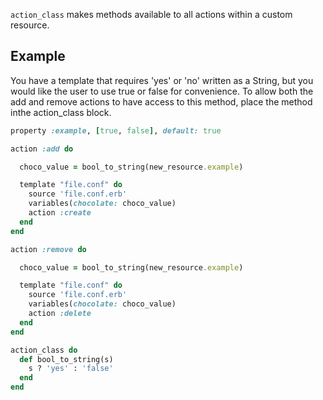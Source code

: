 `action_class` makes methods available to all actions within a custom resource.

## Example

You have a template that requires 'yes' or 'no' written as a String, but you would like the user to use true or false for convenience. To allow both the add and remove actions to have access to this method, place the method inthe action_class block.

```ruby
property :example, [true, false], default: true

action :add do

  choco_value = bool_to_string(new_resource.example)

  template "file.conf" do
    source 'file.conf.erb'
    variables(chocolate: choco_value)
    action :create
  end
end

action :remove do

  choco_value = bool_to_string(new_resource.example)

  template "file.conf" do
    source 'file.conf.erb'
    variables(chocolate: choco_value)
    action :delete
  end
end

action_class do
  def bool_to_string(s)
    s ? 'yes' : 'false'
  end
end
```
